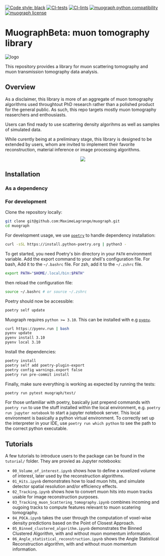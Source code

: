 [![Code style: black](https://img.shields.io/badge/code%20style-black-000000.svg)](https://github.com/psf/black)
[![CI-tests](https://github.com/MaximeLagrange/muograph/actions/workflows/test.yml/badge.svg)](https://github.com/MaximeLagrange/muograph/actions)
[![CI-lints](https://github.com/MaximeLagrange/muograph/actions/workflows/lint.yml/badge.svg)](https://github.com/MaximeLagrange/muograph/actions)
[![muograph python compatibility](https://img.shields.io/pypi/pyversions/muograph.svg)](https://pypi.python.org/pypi/muograph)
[![muograph license](https://img.shields.io/pypi/l/muograph.svg)](https://pypi.python.org/pypi/muograph)

# MuographBeta: muon tomography library

![logo](https://drive.google.com/uc?id=1VbnNRMNspKIhvf1e5_U_4oZadRiaLM_M)


This repository provides a library for muon scattering tomography and muon transmission tomography data analysis. 

## Overview

As a disclaimer, this library is more of an aggregate of muon tomography algorithms used throughtout PhD research rather than a polished product for the general public. As such, this repo targets mostly muon tomography reaserchers and enthousiasts.

Users can find ready to use scattering density algorihms as well as samples of simulated data.

While curently being at a preliminary stage, this library is designed to be extended by users, whom are invited to implement their favorite reconstruction, material inference or image processing algorithms.

<p align="center">
  <img src="https://drive.google.com/uc?id=1m1e9KE8Ei6cQRzPsp-W47o0uZvFO0Nb3" />
</p>

## Installation

### As a dependency

### For development

Clone the repository locally:

```bash
git clone git@github.com:MaximeLagrange/muograph.git
cd muograph
```

For development usage, we use [`poetry`](https://python-poetry.org/docs/#installing-with-the-official-installer) to handle dependency installation:

```bash
curl -sSL https://install.python-poetry.org | python3 -
```

To get started, you need Poetry's bin directory in your `PATH` environment variable. Add  the export command to your shell's configuration file. For bash, Add it to the `~/.bashrc` file. For zsh, add it to the `~/.zshrc` file.

```bash
export PATH="$HOME/.local/bin:$PATH"
```

then reload the configuration file:

```bash
source ~/.bashrc # or source ~/.zshrc
```

Poetry should now be accessible:

```bash
poetry self update
```

Muograph requires `python >= 3.10`. This can be installed with e.g [`pyenv`](https://github.com/pyenv/pyenv).

```bash
curl https://pyenv.run | bash
pyenv update
pyenv install 3.10
pyenv local 3.10
```

Install the dependencies:

```bash
poetry install
poetry self add poetry-plugin-export
poetry config warnings.export false
poetry run pre-commit install
```

Finally, make sure everything is working as expected by running the tests:

```bash
poetry run pytest muograph/test/
```

For those unfamiliar with poetry, basically just prepend commands with `poetry run` to use the stuff installed within the local environment, e.g. `poetry run jupyter notebook` to start a jupyter notebook server. This local environment is basically a python virtual environment. To correctly set up the interpreter in your IDE, use `poetry run which python` to see the path to the correct python executable.


## Tutorials

A few tutorials to introduce users to the package can be found in the `tutorial/` folder. They are provied as Jupyter notebooks:

 - `00_Volume_of_interest.ipynb` shows how to define a voxelized volume of interest, later used by the reconstruction algorithms.
 - `01_Hits.ipynb` demonstrates how to load muon hits, and simulate detector spatial resolution and/or efficiency effects.
 - `02_Tracking.ipynb` shows how to convert muon hits into muon tracks usable for image reconstruction purposes.
 - `03_Tracking_muon_Scattering_tomography.ipynb` combines incoming and ougoing tracks to compute features relevant to muon scatering tomography.
 - `04_POCA.ipynb` takes the user through the computation of voxel-wise density predictions based on the Point of Closest Approach.
 - `05_Binned_clustered_algorithm.ipynb` demonstrates the Binned Clustered Algorithm, with and without muon momentum information.
 - `06_Angle_statistical_reconstruction.ipynb` shows the Angle Statistical Reconstruction algorithm, with and without muon momentum information.

